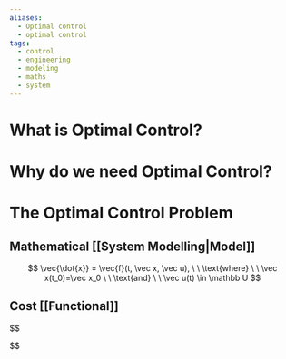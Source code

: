 ```yaml
---
aliases:
  - Optimal control
  - optimal control
tags:
  - control
  - engineering
  - modeling
  - maths
  - system
---
```

# What is Optimal Control?

# Why do we need Optimal Control?

# The Optimal Control Problem
## Mathematical [[System Modelling|Model]]
$$
\vec{\dot{x}} = \vec{f}(t, \vec x, \vec u), \ \ \text{where} \ \ \vec x(t_0)=\vec x_0  \ \ \text{and} \ \ \vec u(t) \in \mathbb U
$$
## Cost [[Functional]]

$$

$$